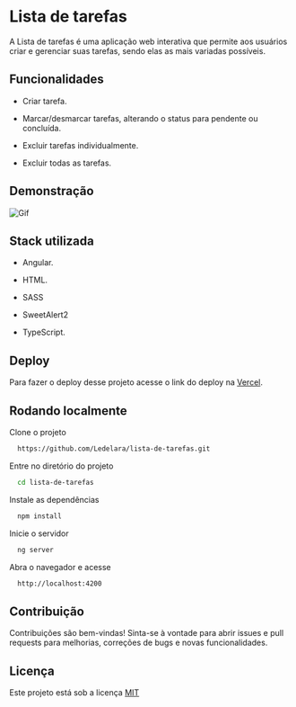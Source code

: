 
# Lista de tarefas

A Lista de tarefas é uma aplicação web interativa que permite aos usuários criar e gerenciar suas tarefas, sendo elas as mais variadas possíveis.


## Funcionalidades

- Criar tarefa.

- Marcar/desmarcar tarefas, alterando o status para pendente ou concluída.

- Excluir tarefas individualmente.

- Excluir todas as tarefas.



## Demonstração

![Gif](https://i.ibb.co/r5s8FyY/Design-sem-nome.gif)
## Stack utilizada

- Angular.

- HTML.

- SASS

- SweetAlert2

- TypeScript.

## Deploy

Para fazer o deploy desse projeto acesse o link do deploy na [Vercel](https://lista-de-tarefas-beta-one.vercel.app).


## Rodando localmente

Clone o projeto

```bash
  https://github.com/Ledelara/lista-de-tarefas.git
```

Entre no diretório do projeto

```bash
  cd lista-de-tarefas
```

Instale as dependências

```bash
  npm install
```

Inicie o servidor

```bash
  ng server
```

Abra o navegador e acesse
```bash
  http://localhost:4200
```


## Contribuição

Contribuições são bem-vindas! Sinta-se à vontade para abrir issues e pull requests para melhorias, correções de bugs e novas funcionalidades.


## Licença

Este projeto está sob a licença [MIT](https://choosealicense.com/licenses/mit/)

